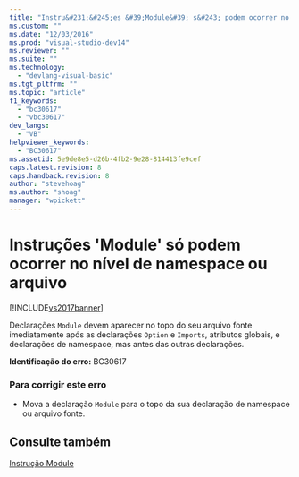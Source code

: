 ```yaml
---
title: "Instru&#231;&#245;es &#39;Module&#39; s&#243; podem ocorrer no n&#237;vel de namespace ou arquivo | Microsoft Docs"
ms.custom: ""
ms.date: "12/03/2016"
ms.prod: "visual-studio-dev14"
ms.reviewer: ""
ms.suite: ""
ms.technology: 
  - "devlang-visual-basic"
ms.tgt_pltfrm: ""
ms.topic: "article"
f1_keywords: 
  - "bc30617"
  - "vbc30617"
dev_langs: 
  - "VB"
helpviewer_keywords: 
  - "BC30617"
ms.assetid: 5e9de8e5-d26b-4fb2-9e28-814413fe9cef
caps.latest.revision: 8
caps.handback.revision: 8
author: "stevehoag"
ms.author: "shoag"
manager: "wpickett"
---
```

# Instru&#231;&#245;es &#39;Module&#39; s&#243; podem ocorrer no n&#237;vel de namespace ou arquivo
[!INCLUDE[vs2017banner](../../../csharp/includes/vs2017banner.md)]

Declarações `Module` devem aparecer no topo do seu arquivo fonte imediatamente após as declarações `Option` e `Imports`, atributos globais, e declarações de namespace, mas antes das outras declarações.  
  
 **Identificação do erro:**  BC30617  
  
### Para corrigir este erro  
  
-   Mova a declaração `Module` para o topo da sua declaração de namespace ou arquivo fonte.  
  
## Consulte também  
 [Instrução Module](../../../visual-basic/language-reference/statements/module-statement.md)